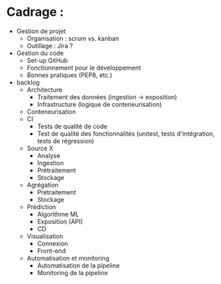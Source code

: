 # Cadrage :
- Gestion de projet
  - Organisation : scrum vs. kanban
  - Outillage : Jira ?
- Gestion du code
  - Set-up GitHub
  - Fonctionnement pour le développement
  - Bonnes pratiques (PEP8, etc.)
- backlog
  - Architecture
    - Traitement des données (ingestion -> exposition)
    - Infrastructure (logique de conteneurisation)
  - Conteneurisation
  - CI
    - Tests de qualité de code
    - Test de qualité des fonctionnalités (unitest, tests d'intégration, tests de régression)
  - Source X 
    - Analyse
    - Ingestion
    - Prétraitement
    - Stockage
  - Agrégation 
    - Prétraitement
    - Stockage
  - Prédiction
    - Algorithme ML
    - Exposition (API)
    - CD
  - Visualisation
    - Connexion
    - Front-end
  - Automatisation et monitoring
    - Automatisation de la pipeline
    - Monitoring de la pipeline